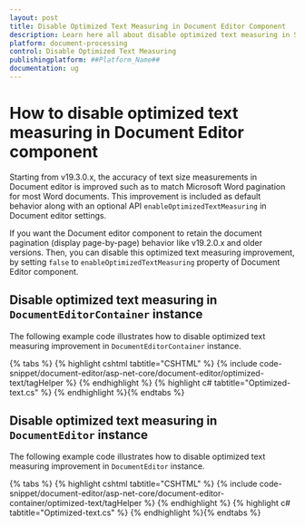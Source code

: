 ```yaml
---
layout: post
title: Disable Optimized Text Measuring in Document Editor Component
description: Learn here all about disable optimized text measuring in Syncfusion Document Editor component of syncfusion and more.
platform: document-processing
control: Disable Optimized Text Measuring
publishingplatform: ##Platform_Name##
documentation: ug
---
```



# How to disable optimized text measuring in Document Editor component

Starting from v19.3.0.x, the accuracy of text size measurements in Document editor is improved such as to match Microsoft Word pagination for most Word documents. This improvement is included as default behavior along with an optional API `enableOptimizedTextMeasuring` in Document editor settings.

If you want the Document editor component to retain the document pagination (display page-by-page) behavior like v19.2.0.x and older versions. Then, you can disable this optimized text measuring improvement, by setting `false` to `enableOptimizedTextMeasuring` property of Document Editor component.

## Disable optimized text measuring in `DocumentEditorContainer` instance

The following example code illustrates how to disable optimized text measuring improvement in `DocumentEditorContainer` instance.


{% tabs %}
{% highlight cshtml tabtitle="CSHTML" %}
{% include code-snippet/document-editor/asp-net-core/document-editor/optimized-text/tagHelper %}
{% endhighlight %}
{% highlight c# tabtitle="Optimized-text.cs" %}
{% endhighlight %}{% endtabs %}



## Disable optimized text measuring in `DocumentEditor` instance

The following example code illustrates how to disable optimized text measuring improvement in `DocumentEditor` instance.


{% tabs %}
{% highlight cshtml tabtitle="CSHTML" %}
{% include code-snippet/document-editor/asp-net-core/document-editor-container/optimized-text/tagHelper %}
{% endhighlight %}
{% highlight c# tabtitle="Optimized-text.cs" %}
{% endhighlight %}{% endtabs %}

